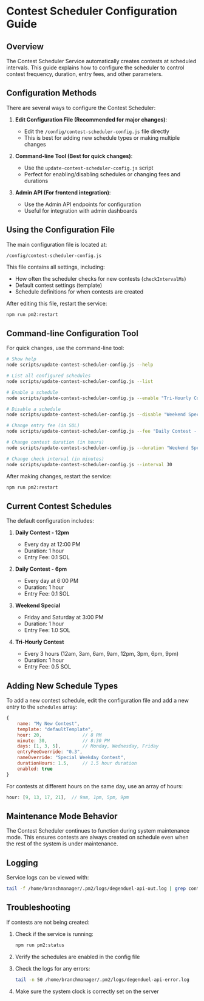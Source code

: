 # Contest Scheduler Configuration Guide

## Overview

The Contest Scheduler Service automatically creates contests at scheduled intervals. This guide explains how to configure the scheduler to control contest frequency, duration, entry fees, and other parameters.

## Configuration Methods

There are several ways to configure the Contest Scheduler:

1. **Edit Configuration File (Recommended for major changes)**:
   - Edit the `/config/contest-scheduler-config.js` file directly
   - This is best for adding new schedule types or making multiple changes

2. **Command-line Tool (Best for quick changes)**:
   - Use the `update-contest-scheduler-config.js` script
   - Perfect for enabling/disabling schedules or changing fees and durations

3. **Admin API (For frontend integration)**:
   - Use the Admin API endpoints for configuration
   - Useful for integration with admin dashboards

## Using the Configuration File

The main configuration file is located at:
```
/config/contest-scheduler-config.js
```

This file contains all settings, including:
- How often the scheduler checks for new contests (`checkIntervalMs`)
- Default contest settings (template)
- Schedule definitions for when contests are created

After editing this file, restart the service:
```bash
npm run pm2:restart
```

## Command-line Configuration Tool

For quick changes, use the command-line tool:

```bash
# Show help
node scripts/update-contest-scheduler-config.js --help

# List all configured schedules
node scripts/update-contest-scheduler-config.js --list

# Enable a schedule
node scripts/update-contest-scheduler-config.js --enable "Tri-Hourly Contest"

# Disable a schedule
node scripts/update-contest-scheduler-config.js --disable "Weekend Special"

# Change entry fee (in SOL)
node scripts/update-contest-scheduler-config.js --fee "Daily Contest - 12pm" 0.2

# Change contest duration (in hours)
node scripts/update-contest-scheduler-config.js --duration "Weekend Special" 2

# Change check interval (in minutes)
node scripts/update-contest-scheduler-config.js --interval 30
```

After making changes, restart the service:
```bash
npm run pm2:restart
```

## Current Contest Schedules

The default configuration includes:

1. **Daily Contest - 12pm**
   - Every day at 12:00 PM
   - Duration: 1 hour
   - Entry Fee: 0.1 SOL

2. **Daily Contest - 6pm**
   - Every day at 6:00 PM
   - Duration: 1 hour
   - Entry Fee: 0.1 SOL

3. **Weekend Special**
   - Friday and Saturday at 3:00 PM
   - Duration: 1 hour
   - Entry Fee: 1.0 SOL

4. **Tri-Hourly Contest**
   - Every 3 hours (12am, 3am, 6am, 9am, 12pm, 3pm, 6pm, 9pm)
   - Duration: 1 hour
   - Entry Fee: 0.5 SOL

## Adding New Schedule Types

To add a new contest schedule, edit the configuration file and add a new entry to the `schedules` array:

```javascript
{
    name: "My New Contest",
    template: "defaultTemplate",
    hour: 20,               // 8 PM
    minute: 30,             // 8:30 PM
    days: [1, 3, 5],        // Monday, Wednesday, Friday
    entryFeeOverride: "0.3", 
    nameOverride: "Special Weekday Contest",
    durationHours: 1.5,     // 1.5 hour duration
    enabled: true
}
```

For contests at different hours on the same day, use an array of hours:
```javascript
hour: [9, 13, 17, 21],  // 9am, 1pm, 5pm, 9pm
```

## Maintenance Mode Behavior

The Contest Scheduler continues to function during system maintenance mode. This ensures contests are always created on schedule even when the rest of the system is under maintenance.

## Logging

Service logs can be viewed with:
```bash
tail -f /home/branchmanager/.pm2/logs/degenduel-api-out.log | grep contest_scheduler_service
```

## Troubleshooting

If contests are not being created:

1. Check if the service is running:
   ```bash
   npm run pm2:status
   ```

2. Verify the schedules are enabled in the config file

3. Check the logs for any errors:
   ```bash
   tail -n 50 /home/branchmanager/.pm2/logs/degenduel-api-error.log
   ```

4. Make sure the system clock is correctly set on the server